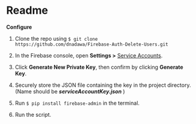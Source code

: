 # Readme

**Configure**

1. Clone the repo using  `$ git clone https://github.com/dnadawa/Firebase-Auth-Delete-Users.git`

2. In the Firebase console, open **Settings >** [Service Accounts](https://console.firebase.google.com/project/_/settings/serviceaccounts/adminsdk "Service Accounts").

3. Click **Generate New Private Key**, then confirm by clicking **Generate Key**.

4. Securely store the JSON file containing the key in the project directory.  (Name should be ***serviceAccountKey.json*** )

5. Run `$ pip install firebase-admin` in the terminal.

6. Run the script.
